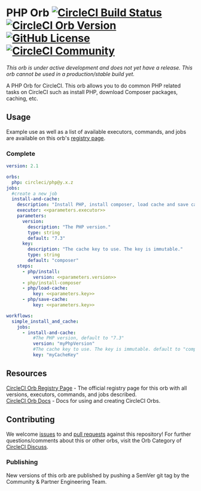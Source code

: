 # PHP Orb [![CircleCI Build Status](https://circleci.com/gh/CircleCI-Public/php-orb.svg?style=shield "CircleCI Build Status")](https://circleci.com/gh/CircleCI-Public/php-orb) [![CircleCI Orb Version](https://img.shields.io/badge/endpoint.svg?url=https://badges.circleci.io/orb/circleci/php)][reg-page] [![GitHub License](https://img.shields.io/badge/license-MIT-lightgrey.svg)](https://raw.githubusercontent.com/CircleCI-Public/php-orb/master/LICENSE) [![CircleCI Community](https://img.shields.io/badge/community-CircleCI%20Discuss-343434.svg)](https://discuss.circleci.com/c/ecosystem/orbs)

*This orb is under active development and does not yet have a release. This orb 
cannot be used in a production/stable build yet.*

A PHP Orb for CircleCI.
This orb allows you to do common PHP related tasks on CircleCI such as install PHP, download Composer packages, caching, etc.


## Usage

Example use as well as a list of available executors, commands, and jobs are available on this orb's [registry page][reg-page].

### Complete
```yaml
version: 2.1

orbs:
  php: circleci/php@y.x.z
jobs:
  #create a new job
  install-and-cache:
    description: "Install PHP, install composer, load cache and save cache"
    executor: <<parameters.executor>>
    parameters:
      version:
        description: "The PHP version."
        type: string
        default: "7.3"
      key:
        description: "The cache key to use. The key is immutable."
        type: string
        default: "composer"
    steps:
      - php/install:
          version: <<parameters.version>>
      - php/install-composer
      - php/load-cache:
          key: <<parameters.key>>
      - php/save-cache:
          key: <<parameters.key>>

workflows:
  simple_install_and_cache:
    jobs:
      - install-and-cache:
          #The PHP version, default to "7.3"
          version: "myPhpVersion"
          #The cache key to use. The key is immutable. default to "composer"
          key: "myCacheKey"
```

## Resources

[CircleCI Orb Registry Page][reg-page] - The official registry page for this orb with all versions, executors, commands, and jobs described.  
[CircleCI Orb Docs](https://circleci.com/docs/2.0/orb-intro/#section=configuration) - Docs for using and creating CircleCI Orbs.  


## Contributing
We welcome [issues](https://github.com/CircleCI-Public/php-orb/issues) to and [pull requests](https://github.com/CircleCI-Public/php-orb/pulls) against this repository!
For further questions/comments about this or other orbs, visit the Orb Category of [CircleCI Discuss](https://discuss.circleci.com/c/orbs).

### Publishing

New versions of this orb are published by pushing a SemVer git tag by the Community & Partner Engineering Team.



[reg-page]: https://circleci.com/orbs/registry/orb/circleci/php
